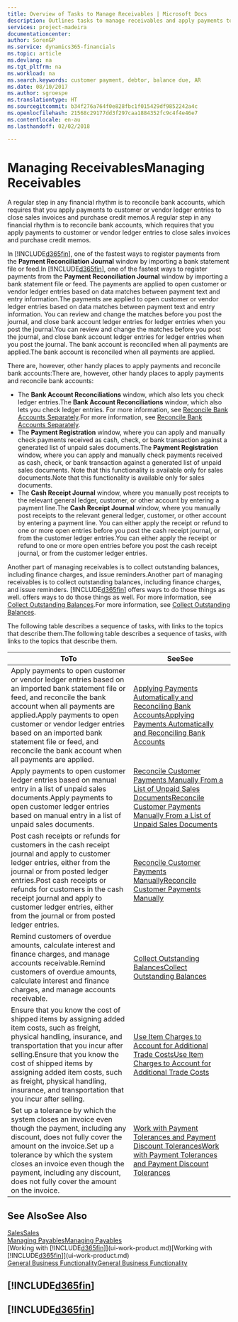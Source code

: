 ```yaml
---
title: Overview of Tasks to Manage Receivables | Microsoft Docs
description: Outlines tasks to manage receivables and apply payments to customer or vendor ledger entries.
services: project-madeira
documentationcenter: 
author: SorenGP
ms.service: dynamics365-financials
ms.topic: article
ms.devlang: na
ms.tgt_pltfrm: na
ms.workload: na
ms.search.keywords: customer payment, debtor, balance due, AR
ms.date: 08/10/2017
ms.author: sgroespe
ms.translationtype: HT
ms.sourcegitcommit: b34f276a764f0e828fbc1f015429df9852242a4c
ms.openlocfilehash: 21568c29177dd3f297caa1884352fc9c4f4e46e7
ms.contentlocale: en-au
ms.lasthandoff: 02/02/2018

---
```

# <a name="managing-receivables"></a><span data-ttu-id="4ccbc-103">Managing Receivables</span><span class="sxs-lookup"><span data-stu-id="4ccbc-103">Managing Receivables</span></span>
<span data-ttu-id="4ccbc-104">A regular step in any financial rhythm is to reconcile bank accounts, which requires that you apply payments to customer or vendor ledger entries to close sales invoices and purchase credit memos.</span><span class="sxs-lookup"><span data-stu-id="4ccbc-104">A regular step in any financial rhythm is to reconcile bank accounts, which requires that you apply payments to customer or vendor ledger entries to close sales invoices and purchase credit memos.</span></span>  

<span data-ttu-id="4ccbc-105">In [!INCLUDE[d365fin](includes/d365fin_md.md)], one of the fastest ways to register payments from the **Payment Reconciliation Journal** window by importing a bank statement file or feed.</span><span class="sxs-lookup"><span data-stu-id="4ccbc-105">In [!INCLUDE[d365fin](includes/d365fin_md.md)], one of the fastest ways to register payments from the **Payment Reconciliation Journal** window by importing a bank statement file or feed.</span></span> <span data-ttu-id="4ccbc-106">The payments are applied to open customer or vendor ledger entries based on data matches between payment text and entry information.</span><span class="sxs-lookup"><span data-stu-id="4ccbc-106">The payments are applied to open customer or vendor ledger entries based on data matches between payment text and entry information.</span></span> <span data-ttu-id="4ccbc-107">You can review and change the matches before you post the journal, and close bank account ledger entries for ledger entries when you post the journal.</span><span class="sxs-lookup"><span data-stu-id="4ccbc-107">You can review and change the matches before you post the journal, and close bank account ledger entries for ledger entries when you post the journal.</span></span> <span data-ttu-id="4ccbc-108">The bank account is reconciled when all payments are applied.</span><span class="sxs-lookup"><span data-stu-id="4ccbc-108">The bank account is reconciled when all payments are applied.</span></span>

<span data-ttu-id="4ccbc-109">There are, however, other handy places to apply payments and reconcile bank accounts:</span><span class="sxs-lookup"><span data-stu-id="4ccbc-109">There are, however, other handy places to apply payments and reconcile bank accounts:</span></span>  

* <span data-ttu-id="4ccbc-110">The **Bank Account Reconciliations** window, which also lets you check ledger entries.</span><span class="sxs-lookup"><span data-stu-id="4ccbc-110">The **Bank Account Reconciliations** window, which also lets you check ledger entries.</span></span> <span data-ttu-id="4ccbc-111">For more information, see [Reconcile Bank Accounts Separately](bank-how-reconcile-bank-accounts-separately.md).</span><span class="sxs-lookup"><span data-stu-id="4ccbc-111">For more information, see [Reconcile Bank Accounts Separately](bank-how-reconcile-bank-accounts-separately.md).</span></span>  
* <span data-ttu-id="4ccbc-112">The **Payment Registration** window, where you can apply and manually check payments received as cash, check, or bank transaction against a generated list of unpaid sales documents.</span><span class="sxs-lookup"><span data-stu-id="4ccbc-112">The **Payment Registration** window, where you can apply and manually check payments received as cash, check, or bank transaction against a generated list of unpaid sales documents.</span></span> <span data-ttu-id="4ccbc-113">Note that this functionality is available only for sales documents.</span><span class="sxs-lookup"><span data-stu-id="4ccbc-113">Note that this functionality is available only for sales documents.</span></span>  
* <span data-ttu-id="4ccbc-114">The **Cash Receipt Journal** window, where you manually post receipts to the relevant general ledger, customer, or other account by entering a payment line.</span><span class="sxs-lookup"><span data-stu-id="4ccbc-114">The **Cash Receipt Journal** window, where you manually post receipts to the relevant general ledger, customer, or other account by entering a payment line.</span></span> <span data-ttu-id="4ccbc-115">You can either apply the receipt or refund to one or more open entries before you post the cash receipt journal, or from the customer ledger entries.</span><span class="sxs-lookup"><span data-stu-id="4ccbc-115">You can either apply the receipt or refund to one or more open entries before you post the cash receipt journal, or from the customer ledger entries.</span></span>  

<span data-ttu-id="4ccbc-116">Another part of managing receivables is to collect outstanding balances, including finance charges, and issue reminders.</span><span class="sxs-lookup"><span data-stu-id="4ccbc-116">Another part of managing receivables is to collect outstanding balances, including finance charges, and issue reminders.</span></span> [!INCLUDE[d365fin](includes/d365fin_md.md)]<span data-ttu-id="4ccbc-117"> offers ways to do those things as well.</span><span class="sxs-lookup"><span data-stu-id="4ccbc-117"> offers ways to do those things as well.</span></span> <span data-ttu-id="4ccbc-118">For more information, see [Collect Outstanding Balances](receivables-collect-outstanding-balances.md).</span><span class="sxs-lookup"><span data-stu-id="4ccbc-118">For more information, see [Collect Outstanding Balances](receivables-collect-outstanding-balances.md).</span></span>  

<span data-ttu-id="4ccbc-119">The following table describes a sequence of tasks, with links to the topics that describe them.</span><span class="sxs-lookup"><span data-stu-id="4ccbc-119">The following table describes a sequence of tasks, with links to the topics that describe them.</span></span>  

| <span data-ttu-id="4ccbc-120">To</span><span class="sxs-lookup"><span data-stu-id="4ccbc-120">To</span></span> | <span data-ttu-id="4ccbc-121">See</span><span class="sxs-lookup"><span data-stu-id="4ccbc-121">See</span></span> |
| --- | --- |
| <span data-ttu-id="4ccbc-122">Apply payments to open customer or vendor ledger entries based on an imported bank statement file or feed, and reconcile the bank account when all payments are applied.</span><span class="sxs-lookup"><span data-stu-id="4ccbc-122">Apply payments to open customer or vendor ledger entries based on an imported bank statement file or feed, and reconcile the bank account when all payments are applied.</span></span> |[<span data-ttu-id="4ccbc-123">Applying Payments Automatically and Reconciling Bank Accounts</span><span class="sxs-lookup"><span data-stu-id="4ccbc-123">Applying Payments Automatically and Reconciling Bank Accounts</span></span>](receivables-apply-payments-auto-reconcile-bank-accounts.md) |
| <span data-ttu-id="4ccbc-124">Apply payments to open customer ledger entries based on manual entry in a list of unpaid sales documents.</span><span class="sxs-lookup"><span data-stu-id="4ccbc-124">Apply payments to open customer ledger entries based on manual entry in a list of unpaid sales documents.</span></span> |[<span data-ttu-id="4ccbc-125">Reconcile Customer Payments Manually From a List of Unpaid Sales Documents</span><span class="sxs-lookup"><span data-stu-id="4ccbc-125">Reconcile Customer Payments Manually From a List of Unpaid Sales Documents</span></span>](receivables-how-reconcile-customer-payments-list-unpaid-sales-documents.md) |
| <span data-ttu-id="4ccbc-126">Post cash receipts or refunds for customers in the cash receipt journal and apply to customer ledger entries, either from the journal or from posted ledger entries.</span><span class="sxs-lookup"><span data-stu-id="4ccbc-126">Post cash receipts or refunds for customers in the cash receipt journal and apply to customer ledger entries, either from the journal or from posted ledger entries.</span></span> |[<span data-ttu-id="4ccbc-127">Reconcile Customer Payments Manually</span><span class="sxs-lookup"><span data-stu-id="4ccbc-127">Reconcile Customer Payments Manually</span></span>](receivables-how-apply-sales-transactions-manually.md) |
| <span data-ttu-id="4ccbc-128">Remind customers of overdue amounts, calculate interest and finance charges, and manage accounts receivable.</span><span class="sxs-lookup"><span data-stu-id="4ccbc-128">Remind customers of overdue amounts, calculate interest and finance charges, and manage accounts receivable.</span></span> |[<span data-ttu-id="4ccbc-129">Collect Outstanding Balances</span><span class="sxs-lookup"><span data-stu-id="4ccbc-129">Collect Outstanding Balances</span></span>](receivables-collect-outstanding-balances.md) |
|<span data-ttu-id="4ccbc-130">Ensure that you know the cost of shipped items by assigning added item costs, such as freight, physical handling, insurance, and transportation that you incur after selling.</span><span class="sxs-lookup"><span data-stu-id="4ccbc-130">Ensure that you know the cost of shipped items by assigning added item costs, such as freight, physical handling, insurance, and transportation that you incur after selling.</span></span>|[<span data-ttu-id="4ccbc-131">Use Item Charges to Account for Additional Trade Costs</span><span class="sxs-lookup"><span data-stu-id="4ccbc-131">Use Item Charges to Account for Additional Trade Costs</span></span>](payables-how-assign-item-charges.md)|
|<span data-ttu-id="4ccbc-132">Set up a tolerance by which the system closes an invoice even though the payment, including any discount, does not fully cover the amount on the invoice.</span><span class="sxs-lookup"><span data-stu-id="4ccbc-132">Set up a tolerance by which the system closes an invoice even though the payment, including any discount, does not fully cover the amount on the invoice.</span></span>|[<span data-ttu-id="4ccbc-133">Work with Payment Tolerances and Payment Discount Tolerances</span><span class="sxs-lookup"><span data-stu-id="4ccbc-133">Work with Payment Tolerances and Payment Discount Tolerances</span></span>](finance-payment-tolerance-and-payment-discount-tolerance.md)|
## <a name="see-also"></a><span data-ttu-id="4ccbc-134">See Also</span><span class="sxs-lookup"><span data-stu-id="4ccbc-134">See Also</span></span>
[<span data-ttu-id="4ccbc-135">Sales</span><span class="sxs-lookup"><span data-stu-id="4ccbc-135">Sales</span></span>](sales-manage-sales.md)  
[<span data-ttu-id="4ccbc-136">Managing Payables</span><span class="sxs-lookup"><span data-stu-id="4ccbc-136">Managing Payables</span></span>](payables-manage-payables.md)  
<span data-ttu-id="4ccbc-137">[Working with [!INCLUDE[d365fin](includes/d365fin_md.md)]](ui-work-product.md)</span><span class="sxs-lookup"><span data-stu-id="4ccbc-137">[Working with [!INCLUDE[d365fin](includes/d365fin_md.md)]](ui-work-product.md)</span></span>  
[<span data-ttu-id="4ccbc-138">General Business Functionality</span><span class="sxs-lookup"><span data-stu-id="4ccbc-138">General Business Functionality</span></span>](ui-across-business-areas.md)

## [!INCLUDE[d365fin](includes/free_trial_md.md)]  
## [!INCLUDE[d365fin](includes/training_link_md.md)]

